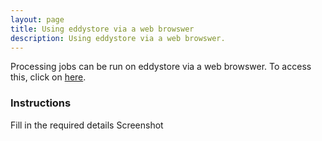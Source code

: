 ```yaml
---
layout: page
title: Using eddystore via a web browswer
description: Using eddystore via a web browswer.
---
```


Processing jobs can be run on eddystore via a web browswer.
To access this, click on [here](https://github.com/NERC-CEH/eddystore).

### Instructions

Fill in the required details
Screenshot

